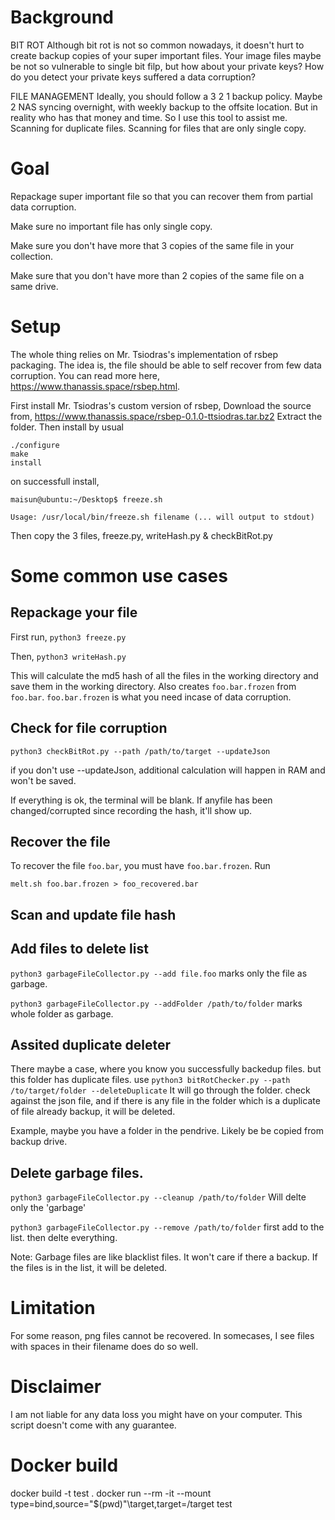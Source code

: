 # Background

BIT ROT
Although bit rot is not so common nowadays, it doesn't hurt to create backup copies of your super important files. Your image files maybe be not so vulnerable to single bit filp, but how about your private keys? How do you detect your private keys suffered a data corruption?

FILE MANAGEMENT
Ideally, you should follow a 3 2 1 backup policy. Maybe 2 NAS syncing overnight, with weekly backup to the offsite location. But in reality who has that money and time. So I use this tool to assist me. Scanning for duplicate files. Scanning for files that are only single copy. 

# Goal

Repackage super important file so that you can recover them from partial data corruption. 

Make sure no important file has only single copy. 

Make sure you don't have more that 3 copies of the same file in your collection. 

Make sure that you don't have more than 2 copies of the same file on a same drive. 

# Setup

The whole thing relies on Mr. Tsiodras's implementation of rsbep packaging. The idea is, the file should be able to self recover from few data corruption. You can read more here, https://www.thanassis.space/rsbep.html. 

First install Mr. Tsiodras's custom version of rsbep, 
Download the source from, https://www.thanassis.space/rsbep-0.1.0-ttsiodras.tar.bz2
Extract the folder. 
Then install by usual 
```
./configure
make 
install
```
on successfull install, 
```
maisun@ubuntu:~/Desktop$ freeze.sh

Usage: /usr/local/bin/freeze.sh filename (... will output to stdout)
```

Then copy the 3 files, 
freeze.py, writeHash.py & checkBitRot.py

# Some common use cases

## Repackage your file
First run, 
`python3 freeze.py`

Then, `python3 writeHash.py`

This will calculate the md5 hash of all the files in the working directory and save them in the working directory. Also creates `foo.bar.frozen` from `foo.bar`. `foo.bar.frozen` is what you need incase of data corruption. 


## Check for file corruption

`python3 checkBitRot.py --path /path/to/target --updateJson`

if you don't use --updateJson, additional calculation will happen in RAM and won't be saved. 

If everything is ok, the terminal will be blank. If anyfile has been changed/corrupted since recording the hash, it'll show up. 

## Recover the file
To recover the file `foo.bar`, you must have `foo.bar.frozen`. 
Run 
```
melt.sh foo.bar.frozen > foo_recovered.bar
```

## Scan and update file hash

## Add files to delete list

`python3 garbageFileCollector.py --add file.foo` marks only the file as garbage.

`python3 garbageFileCollector.py --addFolder /path/to/folder` marks whole folder as garbage. 



## Assited duplicate deleter

There maybe a case, where you know you successfully backedup files. but this folder has duplicate files. 
use `python3 bitRotChecker.py --path /to/target/folder --deleteDuplicate`
It will go through the folder. check against the json file, and if there is any file in the folder
which is a duplicate of file already backup, it will be deleted. 

Example, maybe you have a folder in the pendrive. Likely be be copied from backup drive. 

## Delete garbage files.

`python3 garbageFileCollector.py --cleanup /path/to/folder` Will delte only the 'garbage'

`python3 garbageFileCollector.py --remove /path/to/folder` first add to the list. then delte everything. 


Note: Garbage files are like blacklist files. It won't care if there a backup. If the files is in the list, it will be deleted. 


# Limitation

For some reason, png files cannot be recovered. In somecases, I see files with spaces in their filename does do so well. 

# Disclaimer
I am not liable for any data loss you might have on your computer. This script doesn't come with any guarantee. 


# Docker build 
docker build -t test . 
docker run --rm -it --mount type=bind,source="$(pwd)"\target,target=/target test
